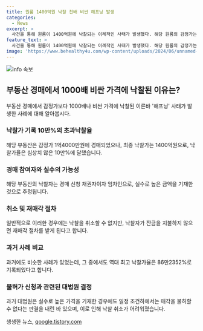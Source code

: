 ```yaml
---
title: 원룸 1400억원 낙찰 천배 비싼 해프닝 발생
categories:
  - News
excerpt: >
  사건을 통해 원룸이 1400억원에 낙찰되는 이례적인 사태가 발생했다. 해당 원룸의 감정가는 1억4000만원이었으나, 1400억원으로 낙찰된 것으로 나타났다. 이낙찰가율은 심각한 오류나 혼란으로 인한 결과로 여겨졌다. 경매전문가는 실수로 높은 가격을 제시한 것으로 추정되며, 낙찰자가 남은 금액을 납부하지 않을 경우 재매각 절차를 밟을 것으로 전망했다. 앞서 역대 최고 낙찰가율은 86만2352%이었으며, 해당 사례에서도 낙찰 취소가 어려워진 것으로 보여진다. 현재 이 사안에 대한 법원의 결정을 기다리고 있다.
feature_text: >
  사건을 통해 원룸이 1400억원에 낙찰되는 이례적인 사태가 발생했다. 해당 원룸의 감정가는 1억4000만원이었으나, 1400억원으로 낙찰된 것으로 나타났다. 이낙찰가율은 심각한 오류나 혼란으로 인한 결과로 여겨졌다. 경매전문가는 실수로 높은 가격을 제시한 것으로 추정되며, 낙찰자가 남은 금액을 납부하지 않을 경우 재매각 절차를 밟을 것으로 전망했다. 앞서 역대 최고 낙찰가율은 86만2352%이었으며, 해당 사례에서도 낙찰 취소가 어려워진 것으로 보여진다. 현재 이 사안에 대한 법원의 결정을 기다리고 있다.
image: 'https://www.behealthy4u.com/wp-content/uploads/2024/06/unnamed-file.png'
---
```


<p><img src="https://www.behealthy4u.com/wp-content/uploads/2024/06/unnamed-file.png" alt="info 속보" /></p>

<h2 data-ke-size="size26">부동산 경매에서 1000배 비싼 가격에 낙찰된 이유는?</h2>

<p data-ke-size="size16">부동산 경매에서 감정가보다 1000배나 비싼 가격에 낙찰된 이른바 '해프닝' 사태가 발생한 사례에 대해 알아봅시다. </p>

<h3>낙찰가 기록 10만%의 초과낙찰율</h3>

<p data-ke-size="size16">해당 부동산은 감정가 1억4000만원에 경매되었으나, 최종 낙찰가는 1400억원으로, 낙찰가율은 심상치 않은 10만%에 달했습니다.</p>

<h3>경매 참여자와 실수의 가능성</h3>

<p data-ke-size="size16">해당 부동산의 낙찰자는 경매 신청 채권자이자 임차인으로, 실수로 높은 금액을 기재한 것으로 추정됩니다.</p>

<h3>취소 및 재매각 절차</h3>

<p data-ke-size="size16">일반적으로 이러한 경우에는 낙찰을 취소할 수 없지만, 낙찰자가 잔금을 지불하지 않으면 재매각 절차를 받게 된다고 합니다.</p>

<h3>과거 사례 비교</h3>

<p data-ke-size="size16">과거에도 비슷한 사례가 있었는데, 그 중에서도 역대 최고 낙찰가율은 86만2352%로 기록되었다고 합니다.</p>

<h3>불허가 신청과 관련된 대법원 결정</h3>

<p data-ke-size="size16">과거 대법원은 실수로 높은 가격을 기재한 경우에도 일정 조건하에서는 매각을 불허할 수 없다는 판결을 내린 바 있으며, 이로 인해 낙찰 취소가 어려워졌습니다.</p>
생생한 뉴스, <a href="https://qoogle.tistory.com" rel="dofollow">qoogle.tistory.com</a>


